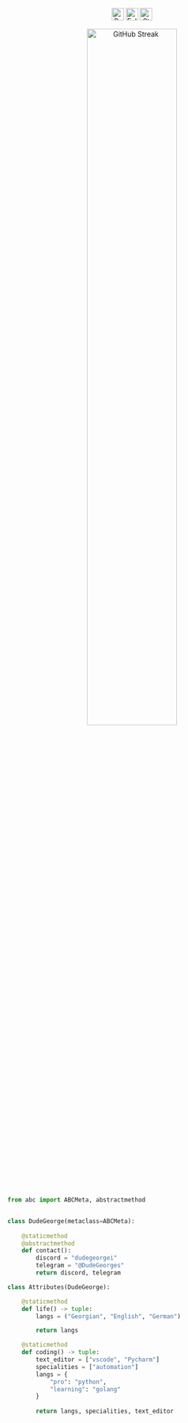 <p align="center">
  <img height="25" src="https://api.visitorbadge.io/api/VisitorHit?user=DudeGeorgeTG&countColor=%234a12ba" alt="Profile Views"/>
  <img height="25" src="https://img.shields.io/github/followers/DudeGeorgeTG?color=4a12ba&style=for-the-badge&logo=github&label=Follow" alt="Followers"/>
  <img height="25" src="https://img.shields.io/github/stars/DudeGeorgeTG?color=4a12ba&style=for-the-badge&logo=github&label=Stars" alt="Stars"/>
</p>

<p align="center"> 
    <img src="https://github-readme-streak-stats-eta-three.vercel.app?user=DudeGeorgeTG&theme=tokyonight&hide_border=true" alt="GitHub Streak" width="60%">
</p>

```python
from abc import ABCMeta, abstractmethod


class DudeGeorge(metaclass=ABCMeta):
    
    @staticmethod
    @abstractmethod
    def contact():
        discord = "dudegeorgei"
        telegram = "@DudeGeorges"
        return discord, telegram

class Attributes(DudeGeorge):

    @staticmethod
    def life() -> tuple:
        langs = ("Georgian", "English", "German")

        return langs

    @staticmethod
    def coding() -> tuple:
        text_editor = ["vscode", "Pycharm"]
        specialities = ["automation"]
        langs = {
            "pro": "python", 
            "learning": "golang"
        }
        
        return langs, specialities, text_editor
```

